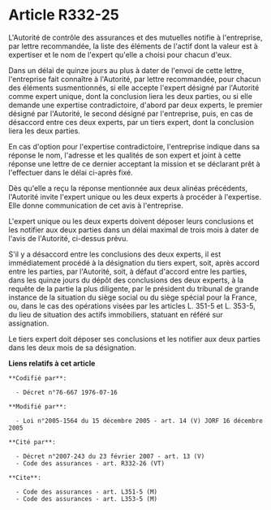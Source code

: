 # Article R332-25

L'Autorité de contrôle des assurances et des mutuelles notifie à l'entreprise, par lettre recommandée, la liste des éléments
de l'actif dont la valeur est à expertiser et le nom de l'expert qu'elle a choisi pour chacun d'eux.

Dans un délai de quinze jours au plus à dater de l'envoi de cette lettre, l'entreprise fait connaître à l'Autorité, par
lettre recommandée, pour chacun des éléments susmentionnés, si elle accepte l'expert désigné par l'Autorité comme expert
unique, dont la conclusion liera les deux parties, ou si elle demande une expertise contradictoire, d'abord par deux experts,
le premier désigné par l'Autorité, le second désigné par l'entreprise, puis, en cas de désaccord entre ces deux experts, par
un tiers expert, dont la conclusion liera les deux parties.

En cas d'option pour l'expertise contradictoire, l'entreprise indique dans sa réponse le nom, l'adresse et les qualités de
son expert et joint à cette réponse une lettre de ce dernier acceptant la mission et se déclarant prêt à l'effectuer dans le
délai ci-après fixé.

Dès qu'elle a reçu la réponse mentionnée aux deux alinéas précédents, l'Autorité invite l'expert unique ou les deux experts à
procéder à l'expertise. Elle donne communication de cet avis à l'entreprise.

L'expert unique ou les deux experts doivent déposer leurs conclusions et les notifier aux deux parties dans un délai maximal
de trois mois à dater de l'avis de l'Autorité, ci-dessus prévu.

S'il y a désaccord entre les conclusions des deux experts, il est immédiatement procédé à la désignation du tiers expert,
soit, après accord entre les parties, par l'Autorité, soit, à défaut d'accord entre les parties, dans les quinze jours du
dépôt des conclusions des deux experts, à la requête de la partie la plus diligente, par le président du tribunal de grande
instance de la situation du siège social ou du siège spécial pour la France, ou, dans le cas des opérations visées par les
articles L. 351-5 et L. 353-5, du lieu de situation des actifs immobiliers, statuant en référé sur assignation.

Le tiers expert doit déposer ses conclusions et les notifier aux deux parties dans les deux mois de sa désignation.

**Liens relatifs à cet article**

	**Codifié par**:

	  - Décret n°76-667 1976-07-16

	**Modifié par**:

	  - Loi n°2005-1564 du 15 décembre 2005 - art. 14 (V) JORF 16 décembre 2005

	**Cité par**:

	  - Décret n°2007-243 du 23 février 2007 - art. 13 (V)
	  - Code des assurances - art. R332-26 (VT)

	**Cite**:

	  - Code des assurances - art. L351-5 (M)
	  - Code des assurances - art. L353-5 (M)
